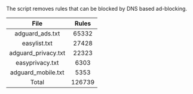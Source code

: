 The script removes rules that can be blocked by DNS based ad-blocking.


| File | Rules |
|:----:|:-----:|
| adguard_ads.txt | 65332 |
| easylist.txt | 27428 |
| adguard_privacy.txt | 22323 |
| easyprivacy.txt | 6303 |
| adguard_mobile.txt | 5353 |
| Total | 126739 |